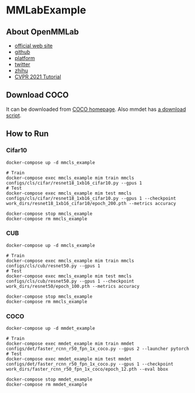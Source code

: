# MMLabExample

## About OpenMMLab

- [official web site](https://openmmlab.com/)
- [github](https://github.com/open-mmlab)
- [platform](https://platform.openmmlab.com/home/)
- [twitter](https://twitter.com/OpenMMLab)
- [zhihu](https://www.zhihu.com/people/openmmlab)
- [CVPR 2021 Tutorial](https://openmmlab.com/community/cvpr2021-tutorial)

## Download COCO

It can be downloaded from [COCO homepage](https://cocodataset.org/#home).
Also mmdet has [a download script](https://github.com/open-mmlab/mmdetection/blob/master/tools/misc/download_dataset.py).

## How to Run

### Cifar10

```
docker-compose up -d mmcls_example

# Train
docker-compose exec mmcls_example mim train mmcls configs/cls/cifar/resnet18_1xb16_cifar10.py --gpus 1
# Test
docker-compose exec mmcls_example mim test mmcls configs/cls/cifar/resnet18_1xb16_cifar10.py --gpus 1 --checkpoint work_dirs/resnet18_1xb16_cifar10/epoch_200.pth --metrics accuracy

docker-compose stop mmcls_example
docker-compose rm mmcls_example
```

### CUB

```
docker-compose up -d mmcls_example

# Train
docker-compose exec mmcls_example mim train mmcls configs/cls/cub/resnet50.py --gpus 1
# Test
docker-compose exec mmcls_example mim test mmcls configs/cls/cub/resnet50.py --gpus 1 --checkpoint work_dirs/resnet50/epoch_100.pth --metrics accuracy

docker-compose stop mmcls_example
docker-compose rm mmcls_example
```

### COCO
```
docker-compose up -d mmdet_example

# Train
docker-compose exec mmdet_example mim train mmdet configs/det/faster_rcnn_r50_fpn_1x_coco.py --gpus 2 --launcher pytorch
# Test
docker-compose exec mmdet_example mim test mmdet configs/det/faster_rcnn_r50_fpn_1x_coco.py --gpus 1 --checkpoint work_dirs/faster_rcnn_r50_fpn_1x_coco/epoch_12.pth --eval bbox

docker-compose stop mmdet_example
docker-compose rm mmdet_example
```
